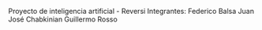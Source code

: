 Proyecto de inteligencia artificial - Reversi
Integrantes:
Federico Balsa
Juan José Chabkinian
Guillermo Rosso